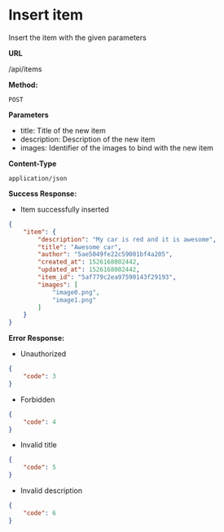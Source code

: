 # Insert item

Insert the item with the given parameters

**URL**

  /api/items

**Method:**
  
  `POST`
  
**Parameters**

- title: Title of the new item
- description: Description of the new item
- images: Identifier of the images to bind with the new item

**Content-Type**

  `application/json`

**Success Response:**

- Item successfully inserted

```json
{
    "item": {
        "description": "My car is red and it is awesome",
        "title": "Awesome car",
        "author": "5ae5049fe22c59001bf4a205",
        "created_at": 1526168002442,
        "updated_at": 1526168002442,
        "item_id": "5af779c2ea97590143f29193",
        "images": [
            "image0.png",
            "image1.png"
        ]
    }
}
```
 
**Error Response:**

- Unauthorized

```json
{
    "code": 3
}
```

- Forbidden

```json
{
    "code": 4
}
```

- Invalid title

```json
{
    "code": 5
}
```

- Invalid description

```json
{
    "code": 6
}
```
